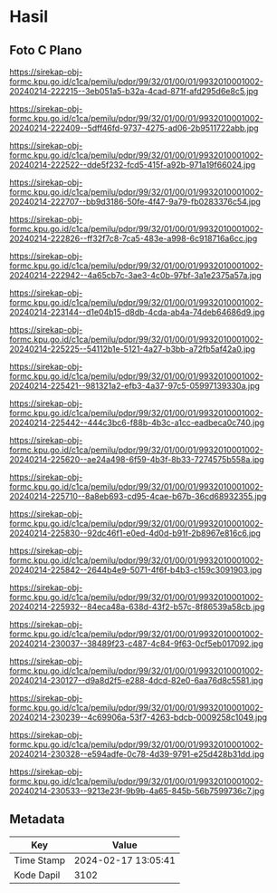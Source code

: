 # Hasil

## Foto C Plano

https://sirekap-obj-formc.kpu.go.id/c1ca/pemilu/pdpr/99/32/01/00/01/9932010001002-20240214-222215--3eb051a5-b32a-4cad-871f-afd295d6e8c5.jpg

https://sirekap-obj-formc.kpu.go.id/c1ca/pemilu/pdpr/99/32/01/00/01/9932010001002-20240214-222409--5dff46fd-9737-4275-ad06-2b9511722abb.jpg

https://sirekap-obj-formc.kpu.go.id/c1ca/pemilu/pdpr/99/32/01/00/01/9932010001002-20240214-222522--dde5f232-fcd5-415f-a92b-971a19f66024.jpg

https://sirekap-obj-formc.kpu.go.id/c1ca/pemilu/pdpr/99/32/01/00/01/9932010001002-20240214-222707--bb9d3186-50fe-4f47-9a79-fb0283376c54.jpg

https://sirekap-obj-formc.kpu.go.id/c1ca/pemilu/pdpr/99/32/01/00/01/9932010001002-20240214-222826--ff32f7c8-7ca5-483e-a998-6c918716a6cc.jpg

https://sirekap-obj-formc.kpu.go.id/c1ca/pemilu/pdpr/99/32/01/00/01/9932010001002-20240214-222942--4a65cb7c-3ae3-4c0b-97bf-3a1e2375a57a.jpg

https://sirekap-obj-formc.kpu.go.id/c1ca/pemilu/pdpr/99/32/01/00/01/9932010001002-20240214-223144--d1e04b15-d8db-4cda-ab4a-74deb64686d9.jpg

https://sirekap-obj-formc.kpu.go.id/c1ca/pemilu/pdpr/99/32/01/00/01/9932010001002-20240214-225225--54112b1e-5121-4a27-b3bb-a72fb5af42a0.jpg

https://sirekap-obj-formc.kpu.go.id/c1ca/pemilu/pdpr/99/32/01/00/01/9932010001002-20240214-225421--981321a2-efb3-4a37-97c5-05997139330a.jpg

https://sirekap-obj-formc.kpu.go.id/c1ca/pemilu/pdpr/99/32/01/00/01/9932010001002-20240214-225442--444c3bc6-f88b-4b3c-a1cc-eadbeca0c740.jpg

https://sirekap-obj-formc.kpu.go.id/c1ca/pemilu/pdpr/99/32/01/00/01/9932010001002-20240214-225620--ae24a498-6f59-4b3f-8b33-7274575b558a.jpg

https://sirekap-obj-formc.kpu.go.id/c1ca/pemilu/pdpr/99/32/01/00/01/9932010001002-20240214-225710--8a8eb693-cd95-4cae-b67b-36cd68932355.jpg

https://sirekap-obj-formc.kpu.go.id/c1ca/pemilu/pdpr/99/32/01/00/01/9932010001002-20240214-225830--92dc46f1-e0ed-4d0d-b91f-2b8967e816c6.jpg

https://sirekap-obj-formc.kpu.go.id/c1ca/pemilu/pdpr/99/32/01/00/01/9932010001002-20240214-225842--2644b4e9-5071-4f6f-b4b3-c159c3091903.jpg

https://sirekap-obj-formc.kpu.go.id/c1ca/pemilu/pdpr/99/32/01/00/01/9932010001002-20240214-225932--84eca48a-638d-43f2-b57c-8f86539a58cb.jpg

https://sirekap-obj-formc.kpu.go.id/c1ca/pemilu/pdpr/99/32/01/00/01/9932010001002-20240214-230037--38489f23-c487-4c84-9f63-0cf5eb017092.jpg

https://sirekap-obj-formc.kpu.go.id/c1ca/pemilu/pdpr/99/32/01/00/01/9932010001002-20240214-230127--d9a8d2f5-e288-4dcd-82e0-6aa76d8c5581.jpg

https://sirekap-obj-formc.kpu.go.id/c1ca/pemilu/pdpr/99/32/01/00/01/9932010001002-20240214-230239--4c69906a-53f7-4263-bdcb-0009258c1049.jpg

https://sirekap-obj-formc.kpu.go.id/c1ca/pemilu/pdpr/99/32/01/00/01/9932010001002-20240214-230328--e594adfe-0c78-4d39-9791-e25d428b31dd.jpg

https://sirekap-obj-formc.kpu.go.id/c1ca/pemilu/pdpr/99/32/01/00/01/9932010001002-20240214-230533--9213e23f-9b9b-4a65-845b-56b7599736c7.jpg


## Metadata

| Key        | Value               |
| ---------- | ------------------- |
| Time Stamp | 2024-02-17 13:05:41 |
| Kode Dapil | 3102                |



